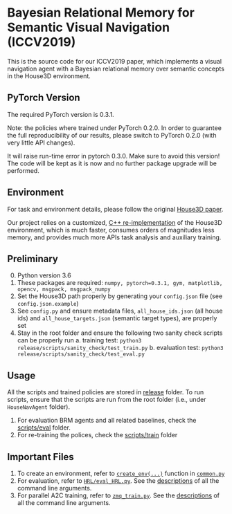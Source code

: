 # Bayesian Relational Memory for Semantic Visual Navigation (ICCV2019)
This is the source code for our ICCV2019 paper, which implements a visual navigation agent with a Bayesian relational memory over semantic concepts in the House3D environment.

## PyTorch Version
The required PyTorch version is 0.3.1.

Note: the policies where trained under PyTorch 0.2.0. In order to guarantee the full reproducibility of our results, please switch to PyTorch 0.2.0 (with very little API changes).

It will raise run-time error in pytorch 0.3.0. Make sure to avoid this version! The code will be kept as it is now and no further package upgrade will be performed.

## Environment
For task and environment details, please follow the original [House3D paper](https://arxiv.org/abs/1801.02209).

Our project relies on a customized, [C++ re-implementation](https://github.com/jxwuyi/House3D/tree/C++) of the House3D environment, which is much faster, consumes orders of magnitudes less memory, and provides much more APIs task analysis and auxiliary training.

## Preliminary
0. Python version 3.6
1. These packages are required: `numpy, pytorch=0.3.1, gym, matplotlib, opencv, msgpack, msgpack_numpy`
2. Set the House3D path properly by generating your `config.json` file (see `config.json.example`)
3. See `config.py` and ensure metadata files, `all_house_ids.json` (all house ids) and `all_house_targets.json` (semantic target types), are properly set
4. Stay in the root folder and ensure the following two sanity check scripts can be properly run
    a. training test: `python3 release/scripts/sanity_check/test_train.py`
    b. evaluation test: `python3 release/scripts/sanity_check/test_eval.py`

## Usage
All the scripts and trained policies are stored in [release](https://github.com/jxwuyi/HouseNavAgent/blob/master/release) folder. To run scripts, ensure that the scripts are run from the root folder (i.e., under `HouseNavAgent` folder).
1. For evaluation BRM agents and all related baselines, check the [scripts/eval](https://github.com/jxwuyi/HouseNavAgent/blob/master/release/scripts/eval) folder.
2. For re-training the polices, check the [scripts/train](https://github.com/jxwuyi/HouseNavAgent/blob/master/release/scripts/train) folder

## Important Files
1. To create an environment, refer to [`create_env(...)`](https://github.com/jxwuyi/HouseNavAgent/blob/master/common.py#L600) function in [`common.py`](https://github.com/jxwuyi/HouseNavAgent/blob/master/common.py)
2. For evaluation, refer to [`HRL/eval_HRL.py`](https://github.com/jxwuyi/HouseNavAgent/blob/master/HRL/eval_HRL.py). See the [descriptions](https://github.com/jxwuyi/HouseNavAgent/blob/master/HRL/eval_HRL.py#L279) of all the command line arguments.
3. For parallel A2C training, refer to [`zmq_train.py`](https://github.com/jxwuyi/HouseNavAgent/blob/master/zmq_train.py). See the [descriptions](https://github.com/jxwuyi/HouseNavAgent/blob/master/zmq_train.py#L185) of all the command line arguments.
